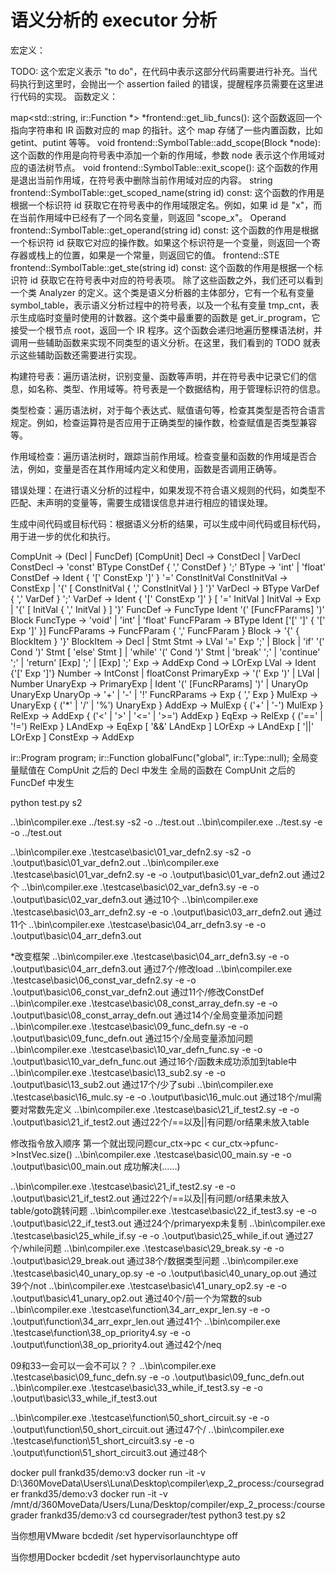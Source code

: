# 语义分析的 executor 分析
宏定义：

TODO: 这个宏定义表示 "to do"，在代码中表示这部分代码需要进行补充。当代码执行到这里时，会抛出一个 assertion failed 的错误，提醒程序员需要在这里进行代码的实现。
函数定义：

map<std::string, ir::Function *> *frontend::get_lib_funcs(): 这个函数返回一个指向字符串和 IR 函数对应的 map 的指针。这个 map 存储了一些内置函数，比如 getint、putint 等等。
void frontend::SymbolTable::add_scope(Block \*node): 这个函数的作用是向符号表中添加一个新的作用域，参数 node 表示这个作用域对应的语法树节点。
void frontend::SymbolTable::exit_scope(): 这个函数的作用是退出当前作用域，在符号表中删除当前作用域对应的内容。
string frontend::SymbolTable::get_scoped_name(string id) const: 这个函数的作用是根据一个标识符 id 获取它在符号表中的作用域限定名。例如，如果 id 是 "x"，而在当前作用域中已经有了一个同名变量，则返回 "scope_x"。
Operand frontend::SymbolTable::get_operand(string id) const: 这个函数的作用是根据一个标识符 id 获取它对应的操作数。如果这个标识符是一个变量，则返回一个寄存器或栈上的位置，如果是一个常量，则返回它的值。
frontend::STE frontend::SymbolTable::get_ste(string id) const: 这个函数的作用是根据一个标识符 id 获取它在符号表中对应的符号表项。
除了这些函数之外，我们还可以看到一个类 Analyzer 的定义。这个类是语义分析器的主体部分，它有一个私有变量 symbol_table，表示语义分析过程中的符号表，以及一个私有变量 tmp_cnt，表示生成临时变量时使用的计数器。这个类中最重要的函数是 get_ir_program，它接受一个根节点 root，返回一个 IR 程序。这个函数会递归地遍历整棵语法树，并调用一些辅助函数来实现不同类型的语义分析。在这里，我们看到的 TODO 就表示这些辅助函数还需要进行实现。

构建符号表：遍历语法树，识别变量、函数等声明，并在符号表中记录它们的信息，如名称、类型、作用域等。符号表是一个数据结构，用于管理标识符的信息。

类型检查：遍历语法树，对于每个表达式、赋值语句等，检查其类型是否符合语言规定。例如，检查运算符是否应用于正确类型的操作数，检查赋值是否类型兼容等。

作用域检查：遍历语法树时，跟踪当前作用域。检查变量和函数的作用域是否合法，例如，变量是否在其作用域内定义和使用，函数是否调用正确等。

错误处理：在进行语义分析的过程中，如果发现不符合语义规则的代码，如类型不匹配、未声明的变量等，需要生成错误信息并进行相应的错误处理。

生成中间代码或目标代码：根据语义分析的结果，可以生成中间代码或目标代码，用于进一步的优化和执行。

CompUnit -> (Decl | FuncDef) [CompUnit]
Decl -> ConstDecl | VarDecl
ConstDecl -> 'const' BType ConstDef { ',' ConstDef } ';'
BType -> 'int' | 'float'
ConstDef -> Ident { '[' ConstExp ']' } '=' ConstInitVal
ConstInitVal -> ConstExp | '{' [ ConstInitVal { ',' ConstInitVal } ] '}'
VarDecl -> BType VarDef { ',' VarDef } ';'
VarDef -> Ident { '[' ConstExp ']' } [ '=' InitVal ]
InitVal -> Exp | '{' [ InitVal { ',' InitVal } ] '}'
FuncDef -> FuncType Ident '(' [FuncFParams] ')' Block
FuncType -> 'void' | 'int' | 'float'
FuncFParam -> BType Ident ['[' ']' { '[' Exp ']' }]
FuncFParams -> FuncFParam { ',' FuncFParam }
Block -> '{' { BlockItem } '}'
BlockItem -> Decl | Stmt
Stmt -> LVal '=' Exp ';' | Block | 'if' '(' Cond ')' Stmt [ 'else' Stmt ] | 'while' '(' Cond ')' Stmt | 'break' ';' | 'continue' ';' | 'return' [Exp] ';' | [Exp] ';'
Exp -> AddExp
Cond -> LOrExp
LVal -> Ident {'[' Exp ']'}
Number -> IntConst | floatConst
PrimaryExp -> '(' Exp ')' | LVal | Number
UnaryExp -> PrimaryExp | Ident '(' [FuncRParams] ')' | UnaryOp UnaryExp
UnaryOp -> '+' | '-' | '!'
FuncRParams -> Exp { ',' Exp }
MulExp -> UnaryExp { ('\*' | '/' | '%') UnaryExp }
AddExp -> MulExp { ('+' | '-') MulExp }
RelExp -> AddExp { ('<' | '>' | '<=' | '>=') AddExp }
EqExp -> RelExp { ('==' | '!=') RelExp }
LAndExp -> EqExp [ '&&' LAndExp ]
LOrExp -> LAndExp [ '||' LOrExp ]
ConstExp -> AddExp

ir::Program program;
ir::Function globalFunc("global", ir::Type::null);
全局变量赋值在 CompUnit 之后的 Decl 中发生
全局的函数在 CompUnit 之后的 FuncDef 中发生

python test.py s2

..\bin\compiler.exe ../test.sy -s2 -o ../test.out
..\bin\compiler.exe ../test.sy -e -o ../test.out

..\bin\compiler.exe .\testcase\basic\01_var_defn2.sy -s2 -o .\output\basic\01_var_defn2.out
..\bin\compiler.exe .\testcase\basic\01_var_defn2.sy -e -o .\output\basic\01_var_defn2.out
通过2个
..\bin\compiler.exe .\testcase\basic\02_var_defn3.sy -e -o .\output\basic\02_var_defn3.out
通过10个
..\bin\compiler.exe .\testcase\basic\03_arr_defn2.sy -e -o .\output\basic\03_arr_defn2.out
通过11个
..\bin\compiler.exe .\testcase\basic\04_arr_defn3.sy -e -o .\output\basic\04_arr_defn3.out

*改变框架
..\bin\compiler.exe .\testcase\basic\04_arr_defn3.sy -e -o .\output\basic\04_arr_defn3.out
通过7个/修改load
..\bin\compiler.exe .\testcase\basic\06_const_var_defn2.sy -e -o .\output\basic\06_const_var_defn2.out
通过11个/修改ConstDef
..\bin\compiler.exe .\testcase\basic\08_const_array_defn.sy -e -o .\output\basic\08_const_array_defn.out
通过14个/全局变量添加问题
..\bin\compiler.exe .\testcase\basic\09_func_defn.sy -e -o .\output\basic\09_func_defn.out
通过15个/全局变量添加问题
..\bin\compiler.exe .\testcase\basic\10_var_defn_func.sy -e -o .\output\basic\10_var_defn_func.out
通过16个/函数未成功添加到table中
..\bin\compiler.exe .\testcase\basic\13_sub2.sy -e -o .\output\basic\13_sub2.out
通过17个/少了subi
..\bin\compiler.exe .\testcase\basic\16_mulc.sy -e -o .\output\basic\16_mulc.out
通过18个/mul需要对常数先定义
..\bin\compiler.exe .\testcase\basic\21_if_test2.sy -e -o .\output\basic\21_if_test2.out
通过22个/==以及||有问题/or结果未放入table

修改指令放入顺序
第一个就出现问题cur_ctx->pc < cur_ctx->pfunc->InstVec.size()
..\bin\compiler.exe .\testcase\basic\00_main.sy -e -o .\output\basic\00_main.out
成功解决(……)

..\bin\compiler.exe .\testcase\basic\21_if_test2.sy -e -o .\output\basic\21_if_test2.out
通过22个/==以及||有问题/or结果未放入table/goto跳转问题
..\bin\compiler.exe .\testcase\basic\22_if_test3.sy -e -o .\output\basic\22_if_test3.out
通过24个/primaryexp未复制
..\bin\compiler.exe .\testcase\basic\25_while_if.sy -e -o .\output\basic\25_while_if.out
通过27个/while问题
..\bin\compiler.exe .\testcase\basic\29_break.sy -e -o .\output\basic\29_break.out
通过38个/数据类型问题
..\bin\compiler.exe .\testcase\basic\40_unary_op.sy -e -o .\output\basic\40_unary_op.out
通过39个/not
..\bin\compiler.exe .\testcase\basic\41_unary_op2.sy -e -o .\output\basic\41_unary_op2.out
通过40个/前一个为常数的sub
..\bin\compiler.exe .\testcase\function\34_arr_expr_len.sy -e -o .\output\function\34_arr_expr_len.out
通过41个
..\bin\compiler.exe .\testcase\function\38_op_priority4.sy -e -o .\output\function\38_op_priority4.out
通过42个/neq

09和33一会可以一会不可以？？
..\bin\compiler.exe .\testcase\basic\09_func_defn.sy -e -o .\output\basic\09_func_defn.out
..\bin\compiler.exe .\testcase\basic\33_while_if_test3.sy -e -o .\output\basic\33_while_if_test3.out

 ..\bin\compiler.exe .\testcase\function\50_short_circuit.sy -e -o .\output\function\50_short_circuit.out
通过47个/
..\bin\compiler.exe .\testcase\function\51_short_circuit3.sy -e -o .\output\function\51_short_circuit3.out
通过48个




docker pull frankd35/demo:v3
docker run -it -v D:\360MoveData\Users\Luna\Desktop\compiler\exp_2_process:/coursegrader frankd35/demo:v3
docker run -it -v /mnt/d/360MoveData/Users/Luna/Desktop/compiler/exp_2_process:/coursegrader frankd35/demo:v3
cd coursegrader/test
python3 test.py s2

当你想用VMware
bcdedit /set hypervisorlaunchtype off

当你想用Docker
bcdedit /set hypervisorlaunchtype auto



